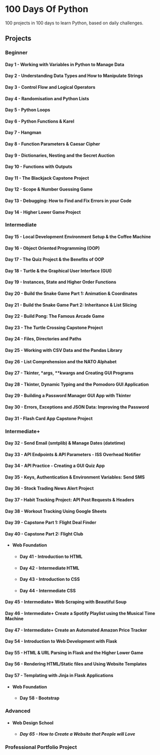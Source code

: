 # 100 Days Of Python

100 projects in 100 days to learn Python, based on daily challenges.

## Projects

### Beginner

#### Day 1 - Working with Variables in Python to Manage Data
#### Day 2 - Understanding Data Types and How to Manipulate Strings
#### Day 3 - Control Flow and Logical Operators
#### Day 4 - Randomisation and Python Lists
#### Day 5 - Python Loops
#### Day 6 - Python Functions & Karel
#### Day 7 - Hangman
#### Day 8 - Function Parameters & Caesar Cipher
#### Day 9 - Dictionaries, Nesting and the Secret Auction
#### Day 10 - Functions with Outputs
#### Day 11 - The Blackjack Capstone Project
#### Day 12 - Scope & Number Guessing Game
#### Day 13 - Debugging: How to Find and Fix Errors in your Code
#### Day 14 - Higher Lower Game Project
 
 ### Intermediate
 
#### Day 15 - Local Development Environment Setup & the Coffee Machine
#### Day 16 - Object Oriented Programming (OOP)
#### Day 17 - The Quiz Project & the Benefits of OOP
#### Day 18 - Turtle & the Graphical User Interface (GUI)
#### Day 19 - Instances, State and Higher Order Functions
#### Day 20 - Build the Snake Game Part 1: Animation & Coordinates
#### Day 21 - Build the Snake Game Part 2: Inheritance & List Slicing
#### Day 22 - Build Pong: The Famous Arcade Game
#### Day 23 - The Turtle Crossing Capstone Project
#### Day 24 - Files, Directories and Paths
#### Day 25 - Working with CSV Data and the Pandas Library
#### Day 26 - List Comprehension and the NATO Alphabet
#### Day 27 - Tkinter, *args, **kwargs and Creating GUI Programs
#### Day 28 - Tkinter, Dynamic Typing and the Pomodoro GUI Application
#### Day 29 - Building a Password Manager GUI App with Tkinter
#### Day 30 - Errors, Exceptions and JSON Data: Improving the Password
#### Day 31 - Flash Card App Capstone Project

### Intermediate+

#### Day 32 - Send Email (smtplib) & Manage Dates (datetime)
#### Day 33 - API Endpoints & API Parameters - ISS Overhead Notifier
#### Day 34 - API Practice - Creating a GUI Quiz App
#### Day 35 - Keys, Authentication & Environment Variables: Send SMS
#### Day 36 - Stock Trading News Alert Project
#### Day 37 - Habit Tracking Project: API Post Requests & Headers
#### Day 38 - Workout Tracking Using Google Sheets
#### Day 39 - Capstone Part 1: Flight Deal Finder
#### Day 40 - Capstone Part 2: Flight Club
- #### Web Foundation
  - #### Day 41 - Introduction to HTML
  - #### Day 42 - Intermediate HTML
  - ####  Day 43 - Introduction to CSS
  - #### Day 44 - Intermediate CSS
#### Day 45 - Intermediate+ Web Scraping with Beautiful Soup
#### Day 46 - Intermediate+ Create a Spotify Playlist using the Musical Time Machine
#### Day 47 - Intermediate+ Create an Automated Amazon Price Tracker
####
####
####
####
####
####
####
#### Day 54 - Introduction to Web Development with Flask
#### Day 55 - HTML & URL Parsing in Flask and the Higher Lower Game
#### Day 56 - Rendering HTML/Static files and Using Website Templates
#### Day 57 - Templating with Jinja in Flask Applications
- #### Web Foundation
  - #### Day 58 - Bootstrap

### Advanced

- #### Web Design School 
  - ##### Day 65 - How to Create a Website that People will Love
### Professional Portfolio Project
<!-- ####
####
####
####
####
####
####
####
####
####
####
####
####
####
####
####
####
####
####
####
####
####
####
####
####
####
####
####
####
####
####
####
####
####
####
####
####
####
####
####
####
####
####
####
####
####
####
####
####
####
####
####
####
####
####
####
####
#### -->
 
 
 
 
 
 
 
 
 
 
 
 
 
 
 
 
 
 
 
 
 
 
 
 
 
 
 
 
 
 
 
 
 
 
 
 
 
 
 
 
 
 
 
 
 
 
 
 
 
 
 
 
 
 
 
 
 
 
 
 
 
 
 
 
 
 
 
 
 
 
 
 
 
 
 
 
 
 
 
 
